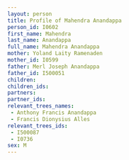 ```yaml
---
layout: person
title: Profile of Mahendra Anandappa
person_id: I0602
first_name: Mahendra
last_name: Anandappa
full_name: Mahendra Anandappa
mother: Yoland Laity Ramenaden
mother_id: I0599
father: Merl Joseph Anandappa
father_id: I500051
children:
children_ids:
partners:
partner_ids:
relevant_trees_names:
 - Anthony Francis Anandappa
 - Francis Dionysius Alles
relevant_trees_ids:
 - I500087
 - I0736
sex: M
---
```



